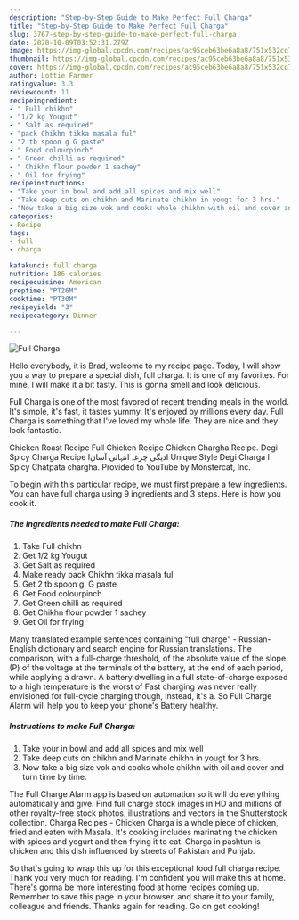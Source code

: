 ```yaml
---
description: "Step-by-Step Guide to Make Perfect Full Charga"
title: "Step-by-Step Guide to Make Perfect Full Charga"
slug: 3767-step-by-step-guide-to-make-perfect-full-charga
date: 2020-10-09T03:52:31.279Z
image: https://img-global.cpcdn.com/recipes/ac95ceb63be6a8a8/751x532cq70/full-charga-recipe-main-photo.jpg
thumbnail: https://img-global.cpcdn.com/recipes/ac95ceb63be6a8a8/751x532cq70/full-charga-recipe-main-photo.jpg
cover: https://img-global.cpcdn.com/recipes/ac95ceb63be6a8a8/751x532cq70/full-charga-recipe-main-photo.jpg
author: Lottie Farmer
ratingvalue: 3.3
reviewcount: 11
recipeingredient:
- " Full chikhn"
- "1/2 kg Yougut"
- " Salt as required"
- "pack Chikhn tikka masala ful"
- "2 tb spoon g G paste"
- " Food colourpinch"
- " Green chilli as required"
- " Chikhn flour powder 1 sachey"
- " Oil for frying"
recipeinstructions:
- "Take your in bowl and add all spices and mix well"
- "Take deep cuts on chikhn and Marinate chikhn in yougt for 3 hrs."
- "Now take a big size vok and cooks whole chikhn with oil and cover and turn time by time."
categories:
- Recipe
tags:
- full
- charga

katakunci: full charga 
nutrition: 186 calories
recipecuisine: American
preptime: "PT26M"
cooktime: "PT30M"
recipeyield: "3"
recipecategory: Dinner

---
```



![Full Charga](https://img-global.cpcdn.com/recipes/ac95ceb63be6a8a8/751x532cq70/full-charga-recipe-main-photo.jpg)

Hello everybody, it is Brad, welcome to my recipe page. Today, I will show you a way to prepare a special dish, full charga. It is one of my favorites. For mine, I will make it a bit tasty. This is gonna smell and look delicious.

Full Charga is one of the most favored of recent trending meals in the world. It's simple, it's fast, it tastes yummy. It's enjoyed by millions every day. Full Charga is something that I've loved my whole life. They are nice and they look fantastic.

Chicken Roast Recipe Full Chicken Recipe Chicken Chargha Recipe. Degi Spicy Charga Recipe Iدیگی چرغہ انتہائی آسانI Unique Style Degi Charga I Spicy Chatpata chargha. Provided to YouTube by Monstercat, Inc.


To begin with this particular recipe, we must first prepare a few ingredients. You can have full charga using 9 ingredients and 3 steps. Here is how you cook it.

<!--inarticleads1-->

##### The ingredients needed to make Full Charga:

1. Take  Full chikhn
1. Get 1/2 kg Yougut
1. Get  Salt as required
1. Make ready pack Chikhn tikka masala ful
1. Get 2 tb spoon g. G paste
1. Get  Food colourpinch
1. Get  Green chilli as required
1. Get  Chikhn flour powder 1 sachey
1. Get  Oil for frying


Many translated example sentences containing &#34;full charge&#34; - Russian-English dictionary and search engine for Russian translations. The comparison, with a full-charge threshold, of the absolute value of the slope (P) of the voltage at the terminals of the battery, at the end of each period, while applying a drawn. A battery dwelling in a full state-of-charge exposed to a high temperature is the worst of Fast charging was never really envisioned for full-cycle charging though, instead, it&#39;s a. So Full Charge Alarm will help you to keep your phone&#39;s Battery healthy. 

<!--inarticleads2-->

##### Instructions to make Full Charga:

1. Take your in bowl and add all spices and mix well
1. Take deep cuts on chikhn and Marinate chikhn in yougt for 3 hrs.
1. Now take a big size vok and cooks whole chikhn with oil and cover and turn time by time.


The Full Charge Alarm app is based on automation so it will do everything automatically and give. Find full charge stock images in HD and millions of other royalty-free stock photos, illustrations and vectors in the Shutterstock collection. Charga Recipes - Chicken Charga is a whole piece of chicken, fried and eaten with Masala. It&#39;s cooking includes marinating the chicken with spices and yogurt and then frying it to eat. Charga in pashtun is chicken and this dish influenced by streets of Pakistan and Punjab. 

So that's going to wrap this up for this exceptional food full charga recipe. Thank you very much for reading. I'm confident you will make this at home. There's gonna be more interesting food at home recipes coming up. Remember to save this page in your browser, and share it to your family, colleague and friends. Thanks again for reading. Go on get cooking!
